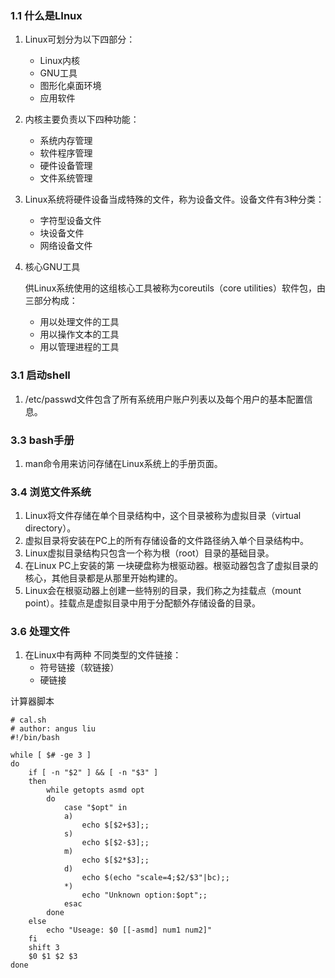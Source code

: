 ### 1.1 什么是LInux

1. Linux可划分为以下四部分：   

   + Linux内核  
   + GNU工具
   + 图形化桌面环境 
   + 应用软件 

2. 内核主要负责以下四种功能： 

   + 系统内存管理 
   + 软件程序管理
   + 硬件设备管理
   + 文件系统管理

3. Linux系统将硬件设备当成特殊的文件，称为设备文件。设备文件有3种分类：

   + 字符型设备文件
   + 块设备文件
   + 网络设备文件

4. 核心GNU工具

   供Linux系统使用的这组核心工具被称为coreutils（core utilities）软件包，由三部分构成：

   + 用以处理文件的工具
   + 用以操作文本的工具
   + 用以管理进程的工具

### 3.1 启动shell

1. /etc/passwd文件包含了所有系统用户账户列表以及每个用户的基本配置信息。

### 3.3 bash手册

1. man命令用来访问存储在Linux系统上的手册页面。 

### 3.4 浏览文件系统

1. Linux将文件存储在单个目录结构中，这个目录被称为虚拟目录（virtual directory）。
2. 虚拟目录将安装在PC上的所有存储设备的文件路径纳入单个目录结构中。 
3. Linux虚拟目录结构只包含一个称为根（root）目录的基础目录。
4. 在Linux PC上安装的第 一块硬盘称为根驱动器。根驱动器包含了虚拟目录的核心，其他目录都是从那里开始构建的。 
5. Linux会在根驱动器上创建一些特别的目录，我们称之为挂载点（mount point）。挂载点是虚拟目录中用于分配额外存储设备的目录。

### 3.6 处理文件

1. 在Linux中有两种 不同类型的文件链接：   
   + 符号链接（软链接）
   + 硬链接

计算器脚本

```shell
# cal.sh
# author: angus liu
#!/bin/bash

while [ $# -ge 3 ]
do
	if [ -n "$2" ] && [ -n "$3" ]
	then
		while getopts asmd opt
		do
			case "$opt" in
			a)
				echo $[$2+$3];;
			s)
				echo $[$2-$3];;
			m)
				echo $[$2*$3];;
			d)
				echo $(echo "scale=4;$2/$3"|bc);;
			*)
				echo "Unknown option:$opt";;
			esac
		done
	else
		echo "Useage: $0 [[-asmd] num1 num2]"
	fi
	shift 3
	$0 $1 $2 $3
done
```


